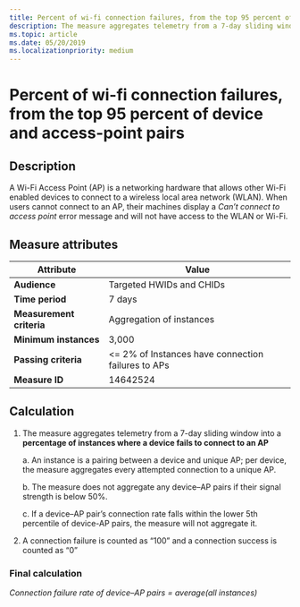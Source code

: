 ```yaml
---
title: Percent of wi-fi connection failures, from the top 95 percent of device and access-point pairs 
description: The measure aggregates telemetry from a 7-day sliding window into a percentage of instances where a device fails to connect to an access point
ms.topic: article
ms.date: 05/20/2019
ms.localizationpriority: medium
---
```


# Percent of wi-fi connection failures, from the top 95 percent of device and access-point pairs 

## Description

A Wi-Fi Access Point (AP) is a networking hardware that allows other Wi-Fi enabled devices to connect to a wireless local area network (WLAN). When users cannot connect to an AP, their machines display a *Can’t connect to access point* error message and will not have access to the WLAN or Wi-Fi.

## Measure attributes

|Attribute|Value|
|----|----|
|**Audience**|Targeted HWIDs and CHIDs|
|**Time period**|7 days|
|**Measurement criteria**|Aggregation of instances |
|**Minimum instances**|3,000|
|**Passing criteria**|<= 2% of Instances have connection failures to APs |
|**Measure ID**|14642524|

## Calculation

1. The measure aggregates telemetry from a 7-day sliding window into a **percentage of instances where a device fails to connect to an AP**

   a. An instance is a pairing between a device and unique AP; per device, the measure aggregates every attempted connection to a unique AP.

   b. The measure does not aggregate any device–AP pairs if their signal strength is below 50%.

   c. If a device–AP pair’s connection rate falls within the lower 5th percentile of device-AP pairs, the measure will not aggregate it.

2. A connection failure is counted as “100” and a connection success is counted as “0”

### Final calculation

*Connection failure rate of device–AP pairs = average(all instances)*